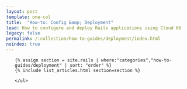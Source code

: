 ```yaml
---
layout: post
template: one-col
title:  "How-to: Config &amp; Deployment"
lead: How to configure and deploy Rails applications using Cloud 66
legacy: false
permalink: /:collection/how-to-guides/deployment/index.html
noindex: true
---
```


<div class="Toc Toc--howto">
    <ul>

    {% assign section = site.rails | where:"categories","how-to-guides/deployment" | sort: "order" %}
    {% include list_articles.html section=section %}

    </ul>
</div><!--/.Toc-->
